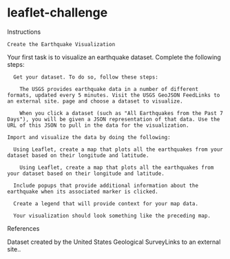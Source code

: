 # leaflet-challenge

Instructions

    Create the Earthquake Visualization

  Your first task is to visualize an earthquake dataset. Complete the following steps:

      Get your dataset. To do so, follow these steps:

        The USGS provides earthquake data in a number of different formats, updated every 5 minutes. Visit the USGS GeoJSON FeedLinks to an external site. page and choose a dataset to visualize. 

        When you click a dataset (such as "All Earthquakes from the Past 7 Days"), you will be given a JSON representation of that data. Use the URL of this JSON to pull in the data for the visualization.

    Import and visualize the data by doing the following:

      Using Leaflet, create a map that plots all the earthquakes from your dataset based on their longitude and latitude.

        Using Leaflet, create a map that plots all the earthquakes from your dataset based on their longitude and latitude.
      
      Include popups that provide additional information about the earthquake when its associated marker is clicked.

      Create a legend that will provide context for your map data.

      Your visualization should look something like the preceding map.

References

  Dataset created by the United States Geological SurveyLinks to an external site..
